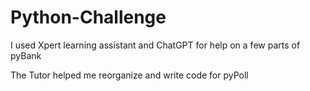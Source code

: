 # Python-Challenge

I used Xpert learning assistant and ChatGPT for help on a few parts of pyBank

The Tutor helped me reorganize and write code for pyPoll
